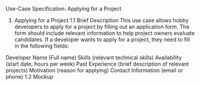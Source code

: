 Use-Case Specification: Applying for a Project
1. Applying for a Project
1.1 Brief Description
This use case allows hobby developers to apply for a project by filling out an application form. The form should include relevant information to help project owners evaluate candidates. If a developer wants to apply for a project, they need to fill in the following fields:

Developer Name (Full name)
Skills (relevant technical skills)
Availability (start date, hours per week)
Past Experience (brief description of relevant projects)
Motivation (reason for applying)
Contact Information (email or phone)
1.2 Mockup
